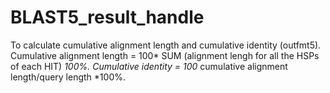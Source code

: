 # BLAST5_result_handle
To calculate cumulative alignment length and cumulative identity (outfmt5).
Cumulative alignment length = 100* SUM (alignment lengh for all the HSPs of each HIT) *100%.
Cumulative identity = 100* cumulative alignment length/query length *100%.
